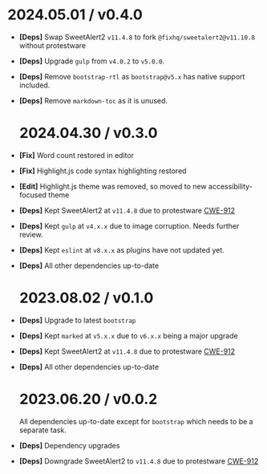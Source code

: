 # 2024.05.01 / v0.4.0

- **[Deps]** Swap SweetAlert2 `v11.4.8` to fork `@fixhq/sweetalert2@v11.10.8` without protestware
- **[Deps]** Upgrade `gulp` from `v4.0.2` to `v5.0.0`.
- **[Deps]** Remove `bootstrap-rtl` as `bootstrap@v5.x` has native support included.
- **[Deps]** Remove `markdown-toc` as it is unused.

  # 2024.04.30 / v0.3.0

- **[Fix]** Word count restored in editor
- **[Fix]** Highlight.js code syntax highlighting restored
- **[Edit]** Highlight.js theme was removed, so moved to new accessibility-focused theme
- **[Deps]** Kept SweetAlert2 at `v11.4.8` due to protestware [CWE-912](https://github.com/advisories/GHSA-qq6h-5g6j-q3cm)
- **[Deps]** Kept `gulp` at `v4.x.x` due to image corruption. Needs further review.
- **[Deps]** Kept `eslint` at `v8.x.x` as plugins have not updated yet.
- **[Deps]** All other dependencies up-to-date

  # 2023.08.02 / v0.1.0

- **[Deps]** Upgrade to latest `bootstrap`
- **[Deps]** Kept `marked` at `v5.x.x` due to `v6.x.x` being a major upgrade
- **[Deps]** Kept SweetAlert2 at `v11.4.8` due to protestware [CWE-912](https://github.com/advisories/GHSA-qq6h-5g6j-q3cm)
- **[Deps]** All other dependencies up-to-date

  # 2023.06.20 / v0.0.2

  All dependencies up-to-date except for `bootstrap` which needs to be a separate task.

- **[Deps]** Dependency upgrades
- **[Deps]** Downgrade SweetAlert2 to `v11.4.8` due to protestware [CWE-912](https://github.com/advisories/GHSA-qq6h-5g6j-q3cm)

